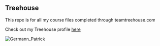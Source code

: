 ## Treehouse

This repo is for all my course files completed through teamtreehouse.com

Check out my Treehouse profile [here](https://teamtreehouse.com/patrickgermann)

![Germann_Patrick](https://user-images.githubusercontent.com/30571074/72561976-a7db8a00-38aa-11ea-82cc-42692cbce5dd.png)
